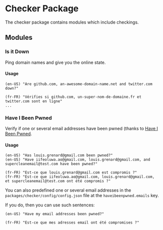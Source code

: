 # Checker Package

The checker package contains modules which include checkings.

## Modules

### Is it Down

Ping domain names and give you the online state.

#### Usage

```
(en-US) "Are github.com, an-awesome-domain-name.net and twitter.com down?"

(fr-FR) "Vérifies si github.com, un-super-nom-de-domaine.fr et twitter.com sont en ligne"
...
```

### Have I Been Pwned

Verify if one or several email addresses have been pwned (thanks to [Have I Been Pwned](https://haveibeenpwned.com/).

#### Usage

```
(en-US) "Has louis.grenard@gmail.com been pwned?"
(en-US) "Have iifeoluwa.ao@gmail.com, louis.grenard@gmail.com, and supercleanemail@test.com have been pwned?"

(fr-FR) "Est-ce que louis.grenard@gmail.com est compromis ?"
(fr-FR) "Est-ce que iifeoluwa.ao@gmail.com, louis.grenard@gmail.com, et supercleanemail@test.com ont été compromis ?"
```

You can also predefined one or several email addresses in the `packages/checker/config/config.json` file at the `haveibeenpwned.emails` key.

If you do, then you can use such sentences:

```
(en-US) "Have my email addresses been pwned?"

(fr-FR) "Est-ce que mes adresses email ont été compromises ?"
```
